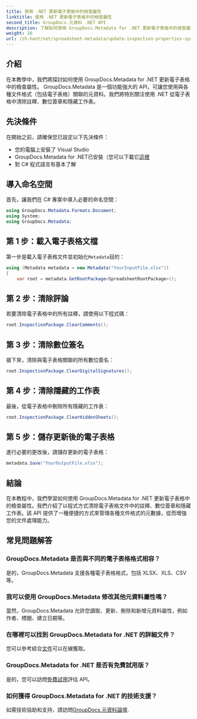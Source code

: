 ```yaml
---
title: 使用 .NET 更新電子表格中的檢查屬性
linktitle: 使用 .NET 更新電子表格中的檢查屬性
second_title: GroupDocs.元資料 .NET API
description: 了解如何使用 GroupDocs.Metadata for .NET 更新電子表格中的檢查屬性。輕鬆管理評論、簽名和隱藏工作表。
weight: 16
url: /zh-hant/net/spreadsheet-metadata/update-inspection-properties-spreadsheets/
---
```

## 介紹
在本教學中，我們將探討如何使用 GroupDocs.Metadata for .NET 更新電子表格中的檢查屬性。 GroupDocs.Metadata 是一個功能強大的 API，可讓您使用與各種文件格式（包括電子表格）關聯的元資料。我們將特別關注使用 .NET 從電子表格中清除註釋、數位簽章和隱藏工作表。
## 先決條件
在開始之前，請確保您已設定以下先決條件：
- 您的電腦上安裝了 Visual Studio
-  GroupDocs.Metadata for .NET已安裝（您可以下載它[這裡](https://releases.groupdocs.com/metadata/net/）)
- 對 C# 程式語言有基本了解

## 導入命名空間
首先，讓我們在 C# 專案中導入必要的命名空間：
```csharp
using GroupDocs.Metadata.Formats.Document;
using System;
using GroupDocs.Metadata;
```
## 第 1 步：載入電子表格文檔
第一步是載入電子表格文件並初始化`Metadata`目的：
```csharp
using (Metadata metadata = new Metadata("YourInputFile.xlsx"))
{
    var root = metadata.GetRootPackage<SpreadsheetRootPackage>();
```
## 第 2 步：清除評論
若要清除電子表格中的所有註釋，請使用以下程式碼：
```csharp
root.InspectionPackage.ClearComments();
```
## 第 3 步：清除數位簽名
接下來，清除與電子表格關聯的所有數位簽名：
```csharp
root.InspectionPackage.ClearDigitalSignatures();
```
## 第 4 步：清除隱藏的工作表
最後，從電子表格中刪除所有隱藏的工作表：
```csharp
root.InspectionPackage.ClearHiddenSheets();
```
## 第 5 步：儲存更新後的電子表格
進行必要的更改後，請儲存更新的電子表格：
```csharp
metadata.Save("YourOutputFile.xlsx");
```

## 結論
在本教程中，我們學習如何使用 GroupDocs.Metadata for .NET 更新電子表格中的檢查屬性。我們介紹了以程式方式清除電子表格文件中的註釋、數位簽章和隱藏工作表。該 API 提供了一種便捷的方式來管理各種文件格式的元數據，從而增強您的文件處理能力。

## 常見問題解答
### GroupDocs.Metadata 是否與不同的電子表格格式相容？
是的，GroupDocs.Metadata 支援各種電子表格格式，包括 XLSX、XLS、CSV 等。
### 我可以使用 GroupDocs.Metadata 修改其他元資料屬性嗎？
當然，GroupDocs.Metadata 允許您讀取、更新、刪除和新增元資料屬性，例如作者、標題、建立日期等。
### 在哪裡可以找到 GroupDocs.Metadata for .NET 的詳細文件？
您可以參考綜合[文件](https://tutorials.groupdocs.com/metadata/net/)可以在線獲取。
### GroupDocs.Metadata for .NET 是否有免費試用版？
是的，您可以訪問[免費試用](https://releases.groupdocs.com/)評估 API。
### 如何獲得 GroupDocs.Metadata for .NET 的技術支援？
如需技術協助和支持，請訪問[GroupDocs.元資料論壇](https://forum.groupdocs.com/c/metadata/14).